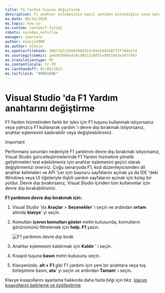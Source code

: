 ```yaml
---
title: F1 Yardım tuşunu değiştirme
description: F1 anahtar eşlemesinin nasıl yeniden eşlendiğini veya kaldırılacağını açıklar
ms.date: 08/20/2020
ms.topic: how-to
ms.custom: contperf-fy21q1
robots: noindex,nofollow
manager: jmartens
author: mikejo5000
ms.author: mikejo
ms.openlocfilehash: 30073b31fb98f604313c8de5d45687f3f768a374
ms.sourcegitcommit: ae6d47b09a439cd0e13180f5e89510e3e347fd47
ms.translationtype: MT
ms.contentlocale: tr-TR
ms.lasthandoff: 02/08/2021
ms.locfileid: "99961696"
---
```

# <a name="change-the-f1-help-key-in-visual-studio"></a>Visual Studio 'da F1 Yardım anahtarını değiştirme

F1 Yardım hizmetinden farklı bir işlev için F1 tuşunu kullanmak istiyorsanız veya yalnızca F1 kullanarak yardım 'ı devre dışı bırakmak istiyorsanız, anahtar eşlemesini kaldırabilir veya değiştirebilirsiniz.

> [!IMPORTANT]
> Performans sorunları nedeniyle F1 yardımını devre dışı bırakmak istiyorsanız, Visual Studio güncelleştirmelerinde F1 Yardım hizmetine yönelik geliştirmeleri test edebilmeniz için anahtar eşlemesini geçici olarak değiştirmenizi öneririz. Çoğu senaryoda F1, kod düzenleyicisinden dil anahtar kelimeleri ve API 'Ler için başvuru sayfalarını açmak ya da IDE 'deki Windows veya UI öğeleriyle ilişkili yardım sayfalarını açmak için kolay bir yoldur. Devre dışı bırakırsanız, Visual Studio içinden tüm kullanımlar için devre dışı bırakabilirsiniz.

**F1 yardımını devre dışı bırakmak için:**

1. Visual Studio 'da **Araçlar**  >  **Seçenekler**' i seçin ve ardından **ortam** altında **klavye**' yi seçin.

1. Komutları **içeren komutları göster** metin kutusunda, komutların görünümünü filtrelemek için **help. F1** yazın.

   ![F1 yardımını devre dışı bırak](../not-in-toc/media/disable-f1-help-key.png)

1. Anahtar eşlemesini kaldırmak için **Kaldır** ' ı seçin.

1. Kısayol tuşuna **basın** metin kutusunu seçin.

1. Klavyenizde, **alt + F1** gibi F1 yardımı için yeni bir anahtara veya tuş birleşimine basın, **ata**' yı seçin ve ardından **Tamam**' ı seçin.

Klavye kısayollarını ayarlama hakkında daha fazla bilgi için bkz. [klavye kısayollarını belirleme ve özelleştirme](../../ide/identifying-and-customizing-keyboard-shortcuts-in-visual-studio.md).
